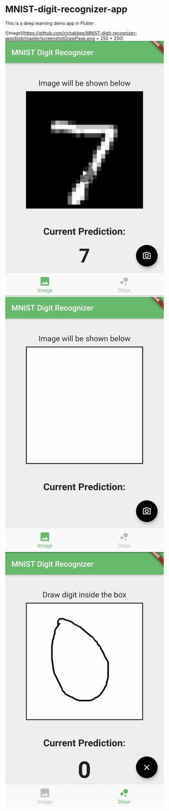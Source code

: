 # MNIST-digit-recognizer-app

This is a deep learning demo app in Flutter .

![image](https://github.com/richakbee/MNIST-digit-recognizer-app/blob/master/screenshotDrawPage.png = 250 * 250)
![image](https://github.com/richakbee/MNIST-digit-recognizer-app/blob/master/screenshotImagePage2.png)
![image](https://github.com/richakbee/MNIST-digit-recognizer-app/blob/master/screenshotsImagePage.png)
![image](https://github.com/richakbee/MNIST-digit-recognizer-app/blob/master/screenshotsImagePage2.png)

